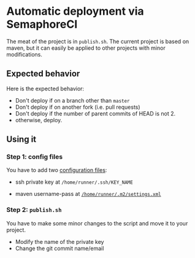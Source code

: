 # Automatic deployment via SemaphoreCI 



The meat of the project is in `publish.sh`. 
The current project is based on maven, but it can easily be applied to other projects with minor modifications. 

## Expected behavior 
Here is the expected behavior: 
 - Don't deploy if on a branch other than `master`
 - Don't deploy if on another fork (i.e. pull requests)
 - Don't deploy if the number of parent commits of HEAD is not 2. 
 - otherwise, deploy. 


## Using it 
### Step 1: config files 
You have to add two [configuration files](https://semaphoreci.com/docs/adding-custom-configuration-files.html): 
 - ssh private key at `/home/runner/.ssh/KEY_NAME`
 
 - maven username-pass at [`/home/runner/.m2/settings.xml`](https://maven.apache.org/settings.html) 

### Step 2: `publish.sh`
You have to make some minor changes to the script and move it to your project. 
 - Modify the name of the private key 
 - Change the git commit name/email 
